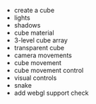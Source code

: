 - create a cube
- lights
- shadows
- cube material
- 3-level cube array
- transparent cube
- camera movements
- cube movement
- cube movement control
- visual controls
- snake
- add webgl support check
